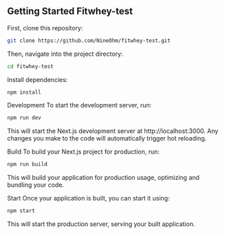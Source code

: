 ## Getting Started Fitwhey-test

First, clone this repository:

```bash
git clone https://github.com/NineOhm/fitwhey-test.git
```

Then, navigate into the project directory:

```bash
cd fitwhey-test
```

Install dependencies:

```bash
npm install
```

Development
To start the development server, run:

```bash
npm run dev
```

This will start the Next.js development server at http://localhost:3000. Any changes you make to the code will automatically trigger hot reloading.

Build
To build your Next.js project for production, run:

```bash
npm run build
```

This will build your application for production usage, optimizing and bundling your code.

Start
Once your application is built, you can start it using:

```bash
npm start
```

This will start the production server, serving your built application.
